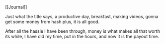 [[Journal]]

Just what the title says, a productive day, breakfast, making videos, gonna get some money from hash plus, it is all good.

After all the hassle I have been through, money is what makes all that worth its while, I have did my time, put in the hours, and now it is the payout time.


